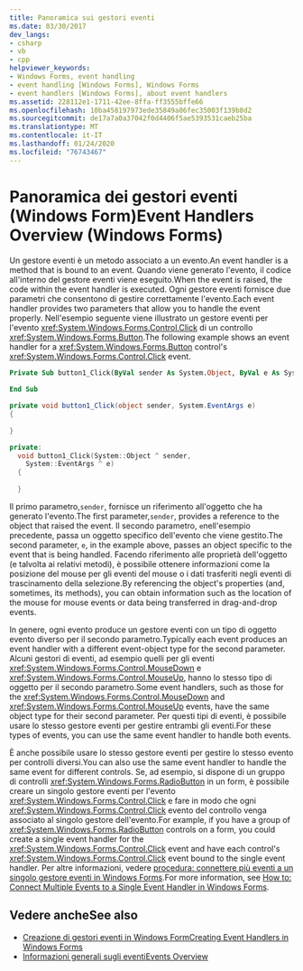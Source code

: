 ```yaml
---
title: Panoramica sui gestori eventi
ms.date: 03/30/2017
dev_langs:
- csharp
- vb
- cpp
helpviewer_keywords:
- Windows Forms, event handling
- event handling [Windows Forms], Windows Forms
- event handlers [Windows Forms], about event handlers
ms.assetid: 228112e1-1711-42ee-8ffa-ff3555bffe66
ms.openlocfilehash: 10ba458197973ede35849a86fec35003f139b8d2
ms.sourcegitcommit: de17a7a0a37042f0d4406f5ae5393531caeb25ba
ms.translationtype: MT
ms.contentlocale: it-IT
ms.lasthandoff: 01/24/2020
ms.locfileid: "76743467"
---
```

# <a name="event-handlers-overview-windows-forms"></a><span data-ttu-id="cb6c2-102">Panoramica dei gestori eventi (Windows Form)</span><span class="sxs-lookup"><span data-stu-id="cb6c2-102">Event Handlers Overview (Windows Forms)</span></span>
<span data-ttu-id="cb6c2-103">Un gestore eventi è un metodo associato a un evento.</span><span class="sxs-lookup"><span data-stu-id="cb6c2-103">An event handler is a method that is bound to an event.</span></span> <span data-ttu-id="cb6c2-104">Quando viene generato l'evento, il codice all'interno del gestore eventi viene eseguito.</span><span class="sxs-lookup"><span data-stu-id="cb6c2-104">When the event is raised, the code within the event handler is executed.</span></span> <span data-ttu-id="cb6c2-105">Ogni gestore eventi fornisce due parametri che consentono di gestire correttamente l'evento.</span><span class="sxs-lookup"><span data-stu-id="cb6c2-105">Each event handler provides two parameters that allow you to handle the event properly.</span></span> <span data-ttu-id="cb6c2-106">Nell'esempio seguente viene illustrato un gestore eventi per l'evento <xref:System.Windows.Forms.Control.Click> di un controllo <xref:System.Windows.Forms.Button>.</span><span class="sxs-lookup"><span data-stu-id="cb6c2-106">The following example shows an event handler for a <xref:System.Windows.Forms.Button> control's <xref:System.Windows.Forms.Control.Click> event.</span></span>  
  
```vb  
Private Sub button1_Click(ByVal sender As System.Object, ByVal e As System.EventArgs) Handles button1.Click  
  
End Sub  
```  
  
```csharp  
private void button1_Click(object sender, System.EventArgs e)   
{  
  
}  
```  
  
```cpp  
private:  
  void button1_Click(System::Object ^ sender,  
    System::EventArgs ^ e)  
  {  
  
  }  
```  
  
 <span data-ttu-id="cb6c2-107">Il primo parametro,`sender`, fornisce un riferimento all'oggetto che ha generato l'evento.</span><span class="sxs-lookup"><span data-stu-id="cb6c2-107">The first parameter,`sender`, provides a reference to the object that raised the event.</span></span> <span data-ttu-id="cb6c2-108">Il secondo parametro, `e`nell'esempio precedente, passa un oggetto specifico dell'evento che viene gestito.</span><span class="sxs-lookup"><span data-stu-id="cb6c2-108">The second parameter, `e`, in the example above, passes an object specific to the event that is being handled.</span></span> <span data-ttu-id="cb6c2-109">Facendo riferimento alle proprietà dell'oggetto (e talvolta ai relativi metodi), è possibile ottenere informazioni come la posizione del mouse per gli eventi del mouse o i dati trasferiti negli eventi di trascinamento della selezione.</span><span class="sxs-lookup"><span data-stu-id="cb6c2-109">By referencing the object's properties (and, sometimes, its methods), you can obtain information such as the location of the mouse for mouse events or data being transferred in drag-and-drop events.</span></span>  
  
 <span data-ttu-id="cb6c2-110">In genere, ogni evento produce un gestore eventi con un tipo di oggetto evento diverso per il secondo parametro.</span><span class="sxs-lookup"><span data-stu-id="cb6c2-110">Typically each event produces an event handler with a different event-object type for the second parameter.</span></span> <span data-ttu-id="cb6c2-111">Alcuni gestori di eventi, ad esempio quelli per gli eventi <xref:System.Windows.Forms.Control.MouseDown> e <xref:System.Windows.Forms.Control.MouseUp>, hanno lo stesso tipo di oggetto per il secondo parametro.</span><span class="sxs-lookup"><span data-stu-id="cb6c2-111">Some event handlers, such as those for the <xref:System.Windows.Forms.Control.MouseDown> and <xref:System.Windows.Forms.Control.MouseUp> events, have the same object type for their second parameter.</span></span> <span data-ttu-id="cb6c2-112">Per questi tipi di eventi, è possibile usare lo stesso gestore eventi per gestire entrambi gli eventi.</span><span class="sxs-lookup"><span data-stu-id="cb6c2-112">For these types of events, you can use the same event handler to handle both events.</span></span>  
  
 <span data-ttu-id="cb6c2-113">È anche possibile usare lo stesso gestore eventi per gestire lo stesso evento per controlli diversi.</span><span class="sxs-lookup"><span data-stu-id="cb6c2-113">You can also use the same event handler to handle the same event for different controls.</span></span> <span data-ttu-id="cb6c2-114">Se, ad esempio, si dispone di un gruppo di controlli <xref:System.Windows.Forms.RadioButton> in un form, è possibile creare un singolo gestore eventi per l'evento <xref:System.Windows.Forms.Control.Click> e fare in modo che ogni <xref:System.Windows.Forms.Control.Click> evento del controllo venga associato al singolo gestore dell'evento.</span><span class="sxs-lookup"><span data-stu-id="cb6c2-114">For example, if you have a group of <xref:System.Windows.Forms.RadioButton> controls on a form, you could create a single event handler for the <xref:System.Windows.Forms.Control.Click> event and have each control's <xref:System.Windows.Forms.Control.Click> event bound to the single event handler.</span></span> <span data-ttu-id="cb6c2-115">Per altre informazioni, vedere [procedura: connettere più eventi a un singolo gestore eventi in Windows Forms](how-to-connect-multiple-events-to-a-single-event-handler-in-windows-forms.md).</span><span class="sxs-lookup"><span data-stu-id="cb6c2-115">For more information, see [How to: Connect Multiple Events to a Single Event Handler in Windows Forms](how-to-connect-multiple-events-to-a-single-event-handler-in-windows-forms.md).</span></span>  
  
## <a name="see-also"></a><span data-ttu-id="cb6c2-116">Vedere anche</span><span class="sxs-lookup"><span data-stu-id="cb6c2-116">See also</span></span>

- [<span data-ttu-id="cb6c2-117">Creazione di gestori eventi in Windows Form</span><span class="sxs-lookup"><span data-stu-id="cb6c2-117">Creating Event Handlers in Windows Forms</span></span>](creating-event-handlers-in-windows-forms.md)
- [<span data-ttu-id="cb6c2-118">Informazioni generali sugli eventi</span><span class="sxs-lookup"><span data-stu-id="cb6c2-118">Events Overview</span></span>](events-overview-windows-forms.md)
